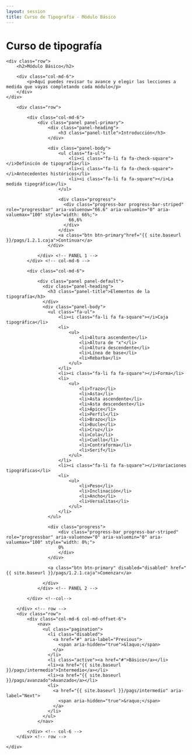 ```yaml
---
layout: session
title: Curso de Tipografía - Módulo Básico
---
```


<div class="seccion uno">
	<div class="container">
		<h1>Curso <span class="merri">de</span> tipografía</h1>
	</div>
</div> <!--JUMBOTRON -->

<div class="seccion dos" id="seccion-1">
	<div class="container">

	<div class="row">
		<h2>Módulo Básico</h2>

		<div class="col-md-6">
			<p>Aquí puedes revisar tu avance y elegir las lecciones a medida que vayas completando cada módulo</p>
		</div>
	</div>

		<div class="row">
				
			<div class="col-md-6">
				<div class="panel panel-primary">
					<div class="panel-heading">
						<h3 class="panel-title">Introducción</h3>
					</div>
					
					<div class="panel-body">
						<ul class="fa-ul">
							<li><i class="fa-li fa fa-check-square"></i>Definicón de tipografía</li>
							<li><i class="fa-li fa fa-check-square"></i>Antecedentes históricos</li>
							<li><i class="fa-li fa fa-square"></i>La medida tipográfica</li>
						</ul>

						<div class="progress">
						  <div class="progress-bar progress-bar-striped" role="progressbar" aria-valuenow="66.6" aria-valuemin="0" aria-valuemax="100" style="width: 66%;">
						    66,6%
						  </div>
						</div>
						<a class="btn btn-primary"href="{{ site.baseurl }}/pags/1.2.1.caja">Continuar</a>
					</div>
					
				</div> <!-- PANEL 1 -->
			</div> <!-- col-md-6 -->

			<div class="col-md-6">

				<div class="panel panel-default">
				  <div class="panel-heading">
				    <h3 class="panel-title">Elementos de la tipografía</h3>
				  </div>
				  <div class="panel-body">
				    <ul class="fa-ul">
						<li><i class="fa-li fa fa-square"></i>Caja tipográfica</li>
						<li>
							<ul>
								<li>Altura ascendente</li>
								<li>Altura de "x"</li>
								<li>Altura descendente</li>
								<li>Línea de base</li>
								<li>Rebarba</li>
							</ul>
						</li>
						<li><i class="fa-li fa fa-square"></i>Forma</li>
						<li>
							<ul>
								<li>Trazo</li>
								<li>Asta</li>
								<li>Asta ascendente</li>
								<li>Asta descendente</li>
								<li>Ápice</li>
								<li>Perfil</li>
								<li>Brazo</li>
								<li>Bucle</li>
								<li>Cruz</li>
								<li>Cola</li>
								<li>Cuello</li>
								<li>Contraforma</li>
								<li>Serif</li>
							</ul>
						</li>
						<li><i class="fa-li fa fa-square"></i>Variaciones tipográficas</li>
						<li>
							<ul>
								<li>Peso</li>
								<li>Inclinación</li>
								<li>Ancho</li>
								<li>Versalitas</li>
							</ul>
						</li>
					</ul>

					<div class="progress">
						<div class="progress-bar progress-bar-striped" role="progressbar" aria-valuenow="0" aria-valuemin="0" aria-valuemax="100" style="width: 0%;">
					    0%
						</div>
					</div>
					
					<a class="btn btn-primary" disabled="disabled" href="{{ site.baseurl }}/pags/1.2.1.caja">Comenzar</a>

				  </div>
				</div> <!-- PANEL 2 -->

			</div> <!--col-->

		</div> <!-- row -->
		<div class="row">
			<div class="col-md-6 col-md-offset-6">
				<nav>
				  <ul class="pagination">
				    <li class="disabled">
				      <a href="#" aria-label="Previous">
				        <span aria-hidden="true">&laquo;</span>
				      </a>
				    </li>
				    <li class="active"><a href="#">Básico</a></li>
				    <li><a href="{{ site.baseurl }}/pags/intermedio">Intermedio</a></li>
				    <li><a href="{{ site.baseurl }}/pags/avanzado">Avanzado</a></li>
				    <li>
				      <a href="{{ site.baseurl }}/pags/intermedio" aria-label="Next">
				        <span aria-hidden="true">&raquo;</span>
				      </a>
				    </li>
				  </ul>
				</nav>

			</div> <!-- col-6 -->
		</div> <!-- row -->

	</div>
</div>
